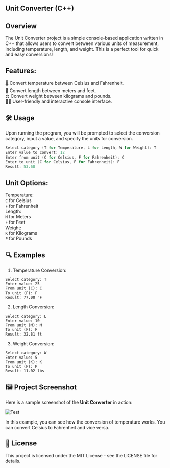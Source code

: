 ## **Unit Converter (C++)**

## **Overview**
The Unit Converter project is a simple console-based application written in C++ that allows users to convert between various units of measurement, including temperature, length, and weight. This is a perfect tool for quick and easy conversions!

## **Features:**
🌡️ Convert temperature between Celsius and Fahrenheit.<br>
📏 Convert length between meters and feet.<br>
⚖️ Convert weight between kilograms and pounds.<br>
👨‍💻 User-friendly and interactive console interface.<br>

## **🛠️ Usage**
Upon running the program, you will be prompted to select the conversion category, input a value, and specify the units for conversion.
```C++
Select category (T for Temperature, L for Length, W for Weight): T
Enter value to convert: 12
Enter from unit (C for Celsius, F for Fahrenheit): C
Enter to unit (C for Celsius, F for Fahrenheit): F
Result: 53.60
```

## **Unit Options:**
Temperature:<br>
```C``` for Celsius<br>
```F``` for Fahrenheit<br>
Length:<br>
```M``` for Meters<br>
```F``` for Feet<br>
Weight:<br>
```K``` for Kilograms<br>
```P``` for Pounds<br>

## **🔍 Examples**
1. Temperature Conversion:

```
Select category: T
Enter value: 25
From unit (C): C
To unit (F): F
Result: 77.00 °F
```

2. Length Conversion:
```
Select category: L
Enter value: 10
From unit (M): M
To unit (F): F
Result: 32.81 ft
```

3. Weight Conversion:
```
Select category: W
Enter value: 5
From unit (K): K
To unit (P): P
Result: 11.02 lbs
```

## **🖼️ Project Screenshot**

Here is a sample screenshot of the **Unit Converter** in action:

<img alt="Test" src="https://s8.uupload.ir/files/screenshot_(1033)_ut.png"/>

In this example, you can see how the conversion of temperature works. You can convert Celsius to Fahrenheit and vice versa.

## **📝 License**

This project is licensed under the MIT License - see the LICENSE file for details.







